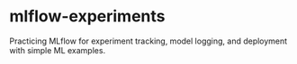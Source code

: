 # mlflow-experiments
Practicing MLflow for experiment tracking, model logging, and deployment with simple ML examples.
